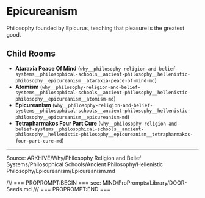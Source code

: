 # Epicureanism

Philosophy founded by Epicurus, teaching that pleasure is the greatest good.

## Child Rooms
- **Ataraxia Peace Of Mind** (`why__philosophy-religion-and-belief-systems__philosophical-schools__ancient-philosophy__hellenistic-philosophy__epicureanism__ataraxia-peace-of-mind-md`)
- **Atomism** (`why__philosophy-religion-and-belief-systems__philosophical-schools__ancient-philosophy__hellenistic-philosophy__epicureanism__atomism-md`)
- **Epicureanism** (`why__philosophy-religion-and-belief-systems__philosophical-schools__ancient-philosophy__hellenistic-philosophy__epicureanism__epicureanism-md`)
- **Tetrapharmakos Four Part Cure** (`why__philosophy-religion-and-belief-systems__philosophical-schools__ancient-philosophy__hellenistic-philosophy__epicureanism__tetrapharmakos-four-part-cure-md`)

---
Source: ARKHIVE/Why/Philosophy Religion and Belief Systems/Philosophical Schools/Ancient Philosophy/Hellenistic Philosophy/Epicureanism/Epicureanism.md

/// === PROPROMPT:BEGIN ===
see: MIND/ProPrompts/Library/DOOR-Seeds.md
/// === PROPROMPT:END ===
